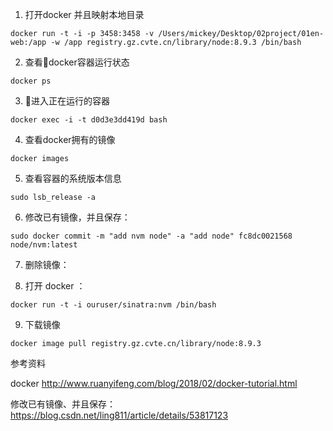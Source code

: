 1. 打开docker 并且映射本地目录
```
docker run -t -i -p 3458:3458 -v /Users/mickey/Desktop/02project/01en-web:/app -w /app registry.gz.cvte.cn/library/node:8.9.3 /bin/bash
```
2. 查看docker容器运行状态
```
docker ps
```
3. 进入正在运行的容器
```
docker exec -i -t d0d3e3dd419d bash
```
4. 查看docker拥有的镜像
```
docker images
```
5. 查看容器的系统版本信息
```
sudo lsb_release -a
```
6. 修改已有镜像，并且保存： 
```
sudo docker commit -m "add nvm node" -a "add node" fc8dc0021568 node/nvm:latest
```
7. 删除镜像：

8. 打开 docker ：
```
docker run -t -i ouruser/sinatra:nvm /bin/bash
```
9. 下载镜像
```
docker image pull registry.gz.cvte.cn/library/node:8.9.3
```

参考资料

docker http://www.ruanyifeng.com/blog/2018/02/docker-tutorial.html

修改已有镜像、并且保存：https://blog.csdn.net/ling811/article/details/53817123

